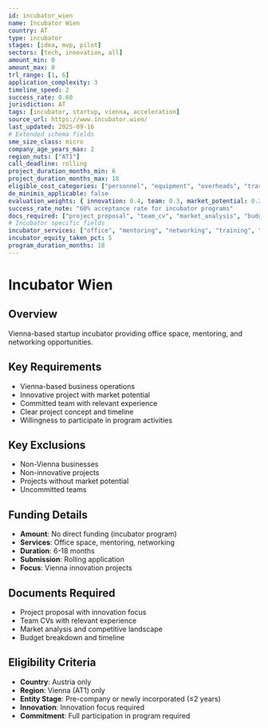 ```yaml
---
id: incubator_wien
name: Incubator Wien
country: AT
type: incubator
stages: [idea, mvp, pilot]
sectors: [tech, innovation, all]
amount_min: 0
amount_max: 0
trl_range: [1, 6]
application_complexity: 3
timeline_speed: 2
success_rate: 0.60
jurisdiction: AT
tags: [incubator, startup, vienna, acceleration]
source_url: https://www.incubator.wien/
last_updated: 2025-09-16
# Extended schema fields
sme_size_class: micro
company_age_years_max: 2
region_nuts: ["AT1"]
call_deadline: rolling
project_duration_months_min: 6
project_duration_months_max: 18
eligible_cost_categories: ["personnel", "equipment", "overheads", "travel"]
de_minimis_applicable: false
evaluation_weights: { innovation: 0.4, team: 0.3, market_potential: 0.2, feasibility: 0.1 }
success_rate_note: "60% acceptance rate for incubator programs"
docs_required: ["project_proposal", "team_cv", "market_analysis", "budget_breakdown"]
# Incubator specific fields
incubator_services: ["office", "mentoring", "networking", "training", "funding_access"]
incubator_equity_taken_pct: 5
program_duration_months: 18
---
```


# Incubator Wien

## Overview
Vienna-based startup incubator providing office space, mentoring, and networking opportunities.

## Key Requirements
- Vienna-based business operations
- Innovative project with market potential
- Committed team with relevant experience
- Clear project concept and timeline
- Willingness to participate in program activities

## Key Exclusions
- Non-Vienna businesses
- Non-innovative projects
- Projects without market potential
- Uncommitted teams

## Funding Details
- **Amount**: No direct funding (incubator program)
- **Services**: Office space, mentoring, networking
- **Duration**: 6-18 months
- **Submission**: Rolling application
- **Focus**: Vienna innovation projects

## Documents Required
- Project proposal with innovation focus
- Team CVs with relevant experience
- Market analysis and competitive landscape
- Budget breakdown and timeline

## Eligibility Criteria
- **Country**: Austria only
- **Region**: Vienna (AT1) only
- **Entity Stage**: Pre-company or newly incorporated (≤2 years)
- **Innovation**: Innovation focus required
- **Commitment**: Full participation in program required
